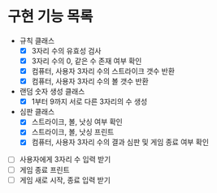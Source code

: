 # 구현 기능 목록

- 규칙 클래스
  - [x] 3자리 수의 유효성 검사
  - [x] 3자리 수의 0, 같은 수 존재 여부 확인
  - [x] 컴퓨터, 사용자 3자리 수의 스트라이크 갯수 반환
  - [x] 컴퓨터, 사용자 3자리 수의 볼 갯수 반환
- 랜덤 숫자 생성 클래스
  - [x] 1부터 9까지 서로 다른 3자리의 수 생성
- 심판 클래스
  - [x] 스트라이크, 볼, 낫싱 여부 확인
  - [x] 스트라이크, 볼, 낫싱 프린트
  - [x] 컴퓨터, 사용자 3자리 수의 결과 심판 및 게임 종료 여부 확인

- [ ] 사용자에게 3자리 수 입력 받기
- [ ] 게임 종료 프린트
- [ ] 게임 새로 시작, 종료 입력 받기
